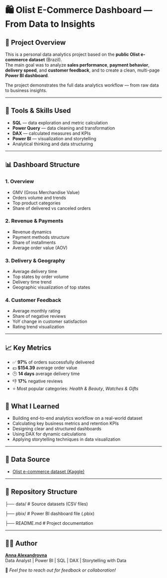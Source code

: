 # 🛍️ Olist E-Commerce Dashboard — From Data to Insights

## 📌 Project Overview
This is a personal data analytics project based on the **public Olist e-commerce dataset** (Brazil).  
The main goal was to analyze **sales performance**, **payment behavior**, **delivery speed**, and **customer feedback**, and to create a clean, multi-page **Power BI dashboard**.

The project demonstrates the full data analytics workflow — from raw data to business insights.

---
## 🧰 Tools & Skills Used
- **SQL** — data exploration and metric calculation  
- **Power Query** — data cleaning and transformation  
- **DAX** — calculated measures and KPIs  
- **Power BI** — visualization and storytelling  
- Analytical thinking and data structuring

---

## 📊 Dashboard Structure

### 1. **Overview**
- GMV (Gross Merchandise Value)
- Orders volume and trends
- Top product categories
- Share of delivered vs canceled orders

### 2. **Revenue & Payments**
- Revenue dynamics
- Payment methods structure
- Share of installments
- Average order value (AOV)

### 3. **Delivery & Geography**
- Average delivery time
- Top states by order volume
- Delivery time trend
- Geographic visualization of top states

### 4. **Customer Feedback**
- Average monthly rating
- Share of negative reviews
- YoY change in customer satisfaction
- Rating trend visualization

---

## 📈 Key Metrics
- ✅ **97%** of orders successfully delivered  
- 💵 **$154.39** average order value  
- 🕒 **14 days** average delivery time  
- 👎 **17%** negative reviews  
- ⭐ Most popular categories: *Health & Beauty*, *Watches & Gifts*


## 🧠 What I Learned
- Building end-to-end analytics workflow on a real-world dataset
- Calculating key business metrics and retention KPIs
- Designing clear and structured dashboards
- Using DAX for dynamic calculations
- Applying storytelling techniques in data visualization

---

## 🧭 Data Source 
- [Olist e-commerce dataset (Kaggle)](https://www.kaggle.com/datasets/olistbr/brazilian-ecommerce)

---

## 📎 Repository Structure
├── data/ # Source datasets (CSV files)

├── pbix/ # Power BI dashboard file (.pbix)

├── README.md # Project documentation

---

## 🧑‍💻 Author
**[Anna Alexandrovna](www.linkedin.com/in/anna-alexandrovna-637b22371)**  
Data Analyst | Power BI | SQL | DAX | Storytelling with Data

📩 *Feel free to reach out for feedback or collaboration!*
